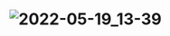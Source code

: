 # ![2022-05-19_13-39](https://user-images.githubusercontent.com/94715224/169274983-e249e1af-68f0-4e80-983c-0a3df53b94d4.png)
